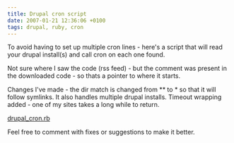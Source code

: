 ```yaml
---
title: Drupal cron script
date: 2007-01-21 12:36:06 +0100
tags: drupal, ruby, cron
---
```


To avoid having to set up multiple cron lines - here's a script that will read your drupal install(s) and call cron on each one found.

Not sure where I saw the code (rss feed) - but the comment was present in the downloaded code - so thats a pointer to where it starts.

Changes I've made - the dir match is changed from ** to * so that it will follow symlinks. It also handles multiple drupal installs. Timeout wrapping added - one of my sites takes a long while to return.

[drupal_cron.rb](drupal_cron_rb)

Feel free to comment with fixes or suggestions to make it better.
